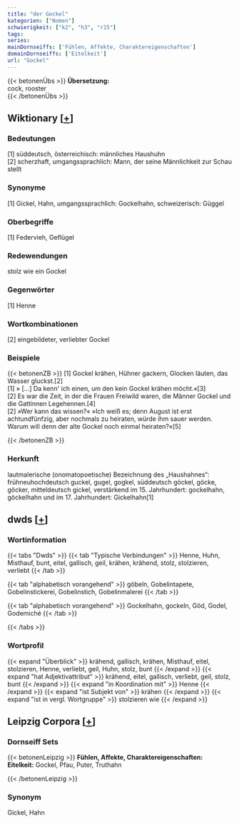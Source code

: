 ```yaml
---
title: "der Gockel"
kategorien: ["Nomen"]
schwierigkeit: ["k2", "h3", "r15"]
tags:
series:
mainDornseiffs: ['Fühlen, Affekte, Charaktereigenschaften']
domainDornseiffs: ['Eitelkeit']
url: "Gockel"
---
```


{{< betonenÜbs >}}
**Übersetzung:**  
cock, rooster  
{{< /betonenÜbs >}}

## Wiktionary [[+](https://de.wiktionary.org/wiki/Gockel)]

### Bedeutungen
[1] süddeutsch, österreichisch: männliches Haushuhn  
[2] scherzhaft, umgangssprachlich: Mann, der seine Männlichkeit zur Schau stellt  

### Synonyme
[1] Gickel, Hahn, umgangssprachlich: Gockelhahn, schweizerisch: Güggel  

### Oberbegriffe
[1] Federvieh, Geflügel  

### Redewendungen
stolz wie ein Gockel  

### Gegenwörter
[1] Henne  

### Wortkombinationen
[2]  eingebildeter, verliebter Gockel  

### Beispiele
{{< betonenZB >}}
[1] Gockel krähen, Hühner gackern, Glocken läuten, das Wasser gluckst.[2]  
[1] » […] Da kenn' ich einen, um den kein Gockel krähen möcht.«[3]  
[2] Es war die Zeit, in der die Frauen Freiwild waren, die Männer Gockel und die Gattinnen Legehennen.[4]  
[2] »Wer kann das wissen?« »Ich weiß es; denn August ist erst achtundfünfzig, aber nochmals zu heiraten, würde ihm sauer werden. Warum will denn der alte Gockel noch einmal heiraten?«[5]  

{{< /betonenZB >}}
### Herkunft
lautmalerische (onomatopoetische) Bezeichnung des „Haushahnes“: frühneuhochdeutsch guckel, gugel, gogkel, süddeutsch göckel, göcke, göcker, mitteldeutsch gickel, verstärkend im 15. Jahrhundert: gockelhahn, göckelhahn und im 17. Jahrhundert: Gickelhahn[1]  



## dwds [[+](https://www.dwds.de/wb/Gockel)]

### Wortinformation
{{< tabs "Dwds" >}}
{{< tab "Typische Verbindungen" >}}
Henne, Huhn, Misthauf, bunt, eitel, gallisch, geil, krähen, krähend, stolz, stolzieren, verliebt
{{< /tab >}}

{{< tab "alphabetisch vorangehend" >}}
göbeln, Gobelintapete, Gobelinstickerei, Gobelinstich, Gobelinmalerei
{{< /tab >}}

{{< tab "alphabetisch vorangehend" >}}
Gockelhahn, gockeln, Göd, Godel, Godemiché
{{< /tab >}}

{{< /tabs >}}

### Wortprofil
{{< expand "Überblick" >}} krähend, gallisch, krähen, Misthauf, eitel, stolzieren, Henne, verliebt, geil, Huhn, stolz, bunt {{< /expand >}}
{{< expand "hat Adjektivattribut" >}} krähend, eitel, gallisch, verliebt, geil, stolz, bunt {{< /expand >}}
{{< expand "in Koordination mit" >}} Henne {{< /expand >}}
{{< expand "ist Subjekt von" >}} krähen {{< /expand >}}
{{< expand "ist in vergl. Wortgruppe" >}} stolzieren wie {{< /expand >}}

## Leipzig Corpora [[+](https://corpora.uni-leipzig.de/en/res?word=Gockel&corpusId=deu_newscrawl-public_2018)]

### Dornseiff Sets
{{< betonenLeipzig >}}
**Fühlen, Affekte, Charaktereigenschaften:**  
**Eitelkeit:** Gockel, Pfau, Puter, Truthahn  

{{< /betonenLeipzig >}}

### Synonym
Gickel, Hahn

